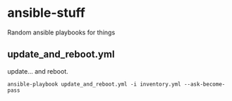 # ansible-stuff

Random ansible playbooks for things

## update_and_reboot.yml

update... and reboot.

`ansible-playbook update_and_reboot.yml -i inventory.yml --ask-become-pass`
